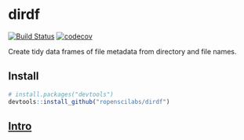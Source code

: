 # dirdf

[![Build Status](https://travis-ci.org/ropenscilabs/dirdf.svg?branch=master)](https://travis-ci.org/ropenscilabs/dirdf) 
[![codecov](https://codecov.io/gh/ropenscilabs/dirdf/badge.svg)](https://codecov.io/gh/ropenscilabs/dirdf)

Create tidy data frames of file metadata from directory and
file names.

## Install

```r
# install.packages("devtools")
devtools::install_github("ropenscilabs/dirdf")
```

## [Intro](https://rawgit.com/ropenscilabs/dirdf/master/vignettes/slides.html)
